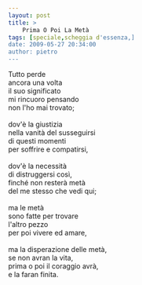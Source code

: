 ```yaml
---
layout: post
title: >
    Prima O Poi La Metà
tags: [speciale,scheggia d'essenza,]
date: 2009-05-27 20:34:00
author: pietro
---
```

Tutto perde<br/>ancora una volta<br/>il suo significato<br/>mi rincuoro pensando<br/>non l'ho mai trovato;<br/><br/>dov'è la giustizia<br/>nella vanità del susseguirsi<br/>di questi momenti<br/>per soffrire e compatirsi,<br/><br/>dov'è la necessità<br/>di distruggersi così,<br/>finché non resterà metà<br/>del me stesso che vedi qui;<br/><br/>ma le metà<br/>sono fatte per trovare<br/>l'altro pezzo<br/>per poi vivere ed amare,<br/><br/>ma la disperazione delle metà,<br/>se non avran la vita,<br/>prima o poi il coraggio avrà,<br/>e la faran finita.
